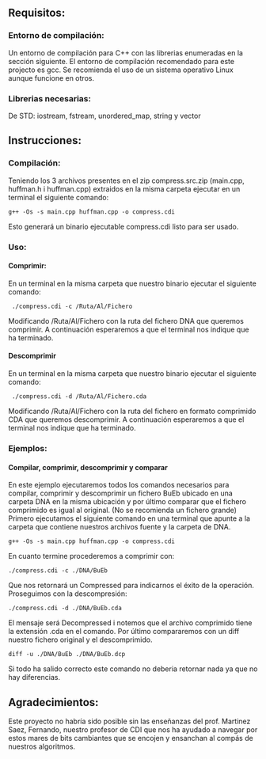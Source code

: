 ## Requisitos:
### Entorno de compilación:
 Un entorno de compilación para C++ con las librerias enumeradas en la sección siguiente. 
 El entorno de compilación recomendado para este projecto es gcc.
 Se recomienda el uso de un sistema operativo Linux aunque funcione en otros.

### Librerias necesarias:
 De STD: iostream, fstream, unordered_map, string y vector

## Instrucciones:
### Compilación:
 Teniendo los 3 archivos presentes en el zip compress.src.zip (main.cpp, huffman.h i huffman.cpp) 
 extraidos en la misma carpeta ejecutar en un terminal el siguiente comando:
 ```shell
 g++ -Os -s main.cpp huffman.cpp -o compress.cdi 
 ```
 Esto generará un binario ejecutable compress.cdi listo para ser usado.
### Uso:
#### Comprimir:
 En un terminal en la misma carpeta que nuestro binario ejecutar el siguiente comando:
 ```shell
  ./compress.cdi -c /Ruta/Al/Fichero 
  ```
 Modificando /Ruta/Al/Fichero con la ruta del fichero DNA que queremos comprimir.
 A continuación esperaremos a que el terminal nos indique que ha terminado.

#### Descomprimir
 En un terminal en la misma carpeta que nuestro binario ejecutar el siguiente comando:
 ```shell
  ./compress.cdi -d /Ruta/Al/Fichero.cda 
  ```
 Modificando /Ruta/Al/Fichero con la ruta del fichero en formato comprimido CDA que queremos descomprimir.
 A continuación esperaremos a que el terminal nos indique que ha terminado.

 ### Ejemplos:
 #### Compilar, comprimir, descomprimir y comparar
  En este ejemplo ejecutaremos todos los comandos necesarios para compilar, comprimir y descomprimir un fichero BuEb ubicado en una carpeta 
  DNA en la misma ubicación y por último comparar que el fichero comprimido es igual al original. (No se recomienda un fichero grande)
  Primero ejecutamos el siguiente comando en una terminal que apunte a la carpeta que contiene nuestros archivos fuente y la carpeta de DNA.
  ```shell 
  g++ -Os -s main.cpp huffman.cpp -o compress.cdi 
  ```
  En cuanto termine procederemos a comprimir con:
  ```shell 
  ./compress.cdi -c ./DNA/BuEb 
  ```
  Que nos retornará un Compressed para indicarnos el éxito de la operación. Proseguimos con la descompresión:
  ```shell 
  ./compress.cdi -d ./DNA/BuEb.cda 
  ```
  El mensaje será Decompressed i notemos que el archivo comprimido tiene la extensión .cda en el comando.
  Por último compararemos con un diff nuestro fichero original y el descomprimido.
  ```shell 
  diff -u ./DNA/BuEb ./DNA/BuEb.dcp 
  ```
  Si todo ha salido correcto este comando no deberia retornar nada ya que no hay diferencias.

## Agradecimientos:
 Este proyecto no habría sido posible sin las enseñanzas del prof. Martinez Saez, Fernando, nuestro profesor de CDI que nos ha ayudado a navegar
 por estos mares de bits cambiantes que se encojen y ensanchan al compás de nuestros algoritmos.
